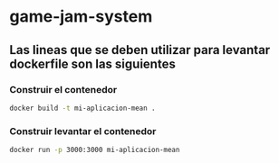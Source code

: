 # game-jam-system

## Las lineas que se deben utilizar para levantar dockerfile son las siguientes

### Construir el contenedor
```bash
docker build -t mi-aplicacion-mean .
```

### Construir levantar el contenedor
```bash
docker run -p 3000:3000 mi-aplicacion-mean
```